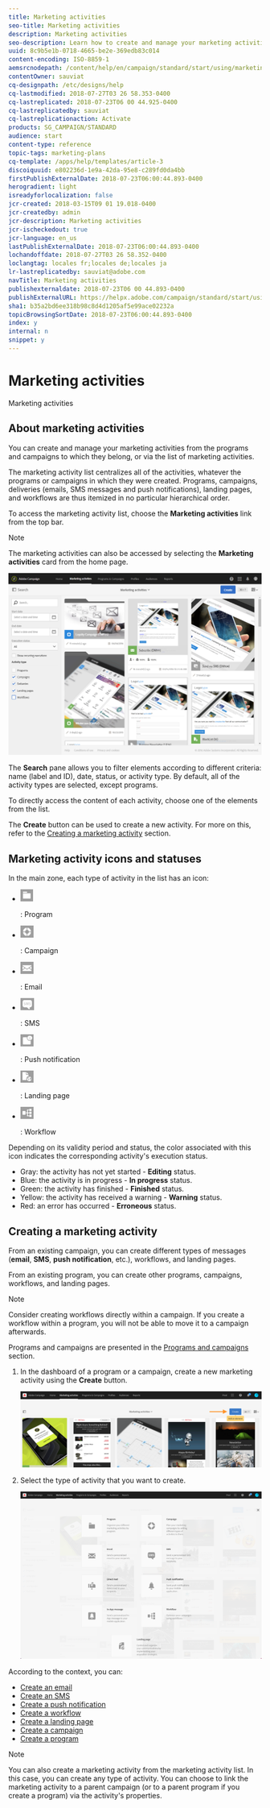 ```yaml
---
title: Marketing activities
seo-title: Marketing activities
description: Marketing activities
seo-description: Learn how to create and manage your marketing activities: campaigns, email, SMS and push notification deliveries, landing pages, workflows. You can easily design a new activity, edit an existing one, and consult their status and validity.
uuid: 8c9b5e1b-0718-4665-be2e-369edb83c014
content-encoding: ISO-8859-1
aemsrcnodepath: /content/help/en/campaign/standard/start/using/marketing-activities
contentOwner: sauviat
cq-designpath: /etc/designs/help
cq-lastmodified: 2018-07-27T03 26 58.353-0400
cq-lastreplicated: 2018-07-23T06 00 44.925-0400
cq-lastreplicatedby: sauviat
cq-lastreplicationaction: Activate
products: SG_CAMPAIGN/STANDARD
audience: start
content-type: reference
topic-tags: marketing-plans
cq-template: /apps/help/templates/article-3
discoiquuid: e802236d-1e9a-42da-95e8-c289fd0da4bb
firstPublishExternalDate: 2018-07-23T06:00:44.893-0400
herogradient: light
isreadyforlocalization: false
jcr-created: 2018-03-15T09 01 19.018-0400
jcr-createdby: admin
jcr-description: Marketing activities
jcr-ischeckedout: true
jcr-language: en_us
lastPublishExternalDate: 2018-07-23T06:00:44.893-0400
lochandoffdate: 2018-07-27T03 26 58.352-0400
loclangtag: locales fr;locales de;locales ja
lr-lastreplicatedby: sauviat@adobe.com
navTitle: Marketing activities
publishexternaldate: 2018-07-23T06 00 44.893-0400
publishExternalURL: https://helpx.adobe.com/campaign/standard/start/using/marketing-activities.html
sha1: b35a2bd6ee318b98c8d4d1205af5e99ace02232a
topicBrowsingSortDate: 2018-07-23T06:00:44.893-0400
index: y
internal: n
snippet: y
---
```


# Marketing activities

Marketing activities

## About marketing activities

You can create and manage your marketing activities from the programs and campaigns to which they belong, or via the list of marketing activities.

The marketing activity list centralizes all of the activities, whatever the programs or campaigns in which they were created. Programs, campaigns, deliveries (emails, SMS messages and push notifications), landing pages, and workflows are thus itemized in no particular hierarchical order.

To access the marketing activity list, choose the **Marketing activities** link from the top bar.

>[!NOTE]
>
>The marketing activities can also be accessed by selecting the **Marketing activities** card from the home page.

![](assets/marketing_activities_1.png)

The **Search** pane allows you to filter elements according to different criteria: name (label and ID), date, status, or activity type. By default, all of the activity types are selected, except programs.

To directly access the content of each activity, choose one of the elements from the list.

The **Create** button can be used to create a new activity. For more on this, refer to the [Creating a marketing activity](../../start/using/marketing-activities.md#creating-a-marketing-activity) section.

## Marketing activity icons and statuses

In the main zone, each type of activity in the list has an icon:

* ![](assets/marketing_program_icon.png)

  : Program
* ![](assets/marketing_campaign_icon.png)

  : Campaign
* ![](assets/marketing_email_icon.png)

  : Email
* ![](assets/marketing_sms_icon.png)

  : SMS
* ![](assets/marketing_push_icon.png)

  : Push notification
* ![](assets/marketing_LP_icon.png)

  : Landing page
* ![](assets/marketing_workflow_icon.png)

  : Workflow

Depending on its validity period and status, the color associated with this icon indicates the corresponding activity's execution status.

* Gray: the activity has not yet started - **Editing** status.
* Blue: the activity is in progress - **In progress** status.
* Green: the activity has finished - **Finished** status.
* Yellow: the activity has received a warning - **Warning** status.
* Red: an error has occurred - **Erroneous** status.

## Creating a marketing activity

From an existing campaign, you can create different types of messages (**email**, **SMS**, **push notification**, etc.), workflows, and landing pages.

From an existing program, you can create other programs, campaigns, workflows, and landing pages.

>[!NOTE]
>
>Consider creating workflows directly within a campaign. If you create a workflow within a program, you will not be able to move it to a campaign afterwards.

Programs and campaigns are presented in the [Programs and campaigns](../../start/using/programs-and-campaigns.md) section.

1. In the dashboard of a program or a campaign, create a new marketing activity using the **Create** button.

   ![](assets/marketing_activiy_creation_1.png)

1. Select the type of activity that you want to create.

   ![](assets/marketing_activiy_creation_2.png)

According to the context, you can:

* [Create an email](../../channels/using/creating-an-email.md)
* [Create an SMS](../../channels/using/creating-an-sms-message.md)
* [Create a push notification](../../channels/using/creating-and-sending-a-push-notification.md)
* [Create a workflow](../../automating/using/building-a-workflow.md#creating-a-workflow)
* [Create a landing page](../../channels/using/about-landing-pages.md)
* [Create a campaign](../../start/using/programs-and-campaigns.md#creating-a-campaign)
* [Create a program](../../start/using/programs-and-campaigns.md#creating-a-program)

>[!NOTE]
>
>You can also create a marketing activity from the marketing activity list. In this case, you can create any type of activity. You can choose to link the marketing activity to a parent campaign (or to a parent program if you create a program) via the activity's properties.

